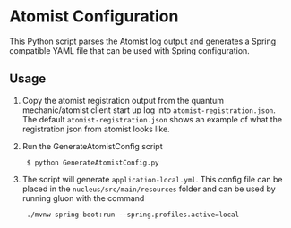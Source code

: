 # Atomist Configuration

This Python script parses the Atomist log output and generates a Spring compatible YAML file that can be used with Spring configuration.

## Usage
1. Copy the atomist registration output from the quantum mechanic/atomist client start up log into `atomist-registration.json`. 
   The default `atomist-registration.json` shows an example of what the registration json from atomist looks like.
2. Run the GenerateAtomistConfig script 

        $ python GenerateAtomistConfig.py
3. The script will generate `application-local.yml`. 
   This config file can be placed in the `nucleus/src/main/resources` folder and can be used by running gluon with the command
   
        ./mvnw spring-boot:run --spring.profiles.active=local